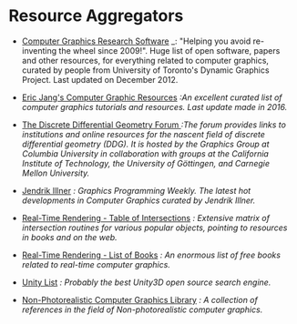 Resource Aggregators
======
* [Computer Graphics Research Software](http://www.dgp.toronto.edu/~rms/links.html)
_: "Helping you avoid re-inventing the wheel since 2009!". Huge list of open software, papers and other resources, for everything related to computer graphics, curated by people from University of Toronto's Dynamic Graphics Project. Last updated on December 2012.

* [Eric Jang's Computer Graphic Resources](github.com/ericjang/awesome-graphics)
_:An excellent curated list of computer graphics tutorials and resources. Last update made in 2016._

* [The Discrete Differential Geometry Forum ](http://ddg.cs.columbia.edu/)
_:The forum provides links to institutions and online resources for the nascent field of discrete differential geometry (DDG). It is hosted by the Graphics Group at Columbia University in collaboration with groups at the California Institute of Technology, the University of Göttingen, and Carnegie Mellon University._

* [Jendrik Illner](https://www.jendrikillner.com/post/)
_: Graphics Programming Weekly. The latest hot developments in Computer Graphics curated by Jendrik Illner._

* [Real-Time Rendering - Table of Intersections](http://www.realtimerendering.com/intersections.html)
_: Extensive matrix of intersection routines for various popular objects, pointing to resources in books and on the web._

* [Real-Time Rendering - List of Books](http://www.realtimerendering.com/books.html)
_: An enormous list of free books related to real-time computer graphics._

* [Unity List](https://unitylist.com/)
_: Probably the best Unity3D open source search engine._

* [Non-Photorealistic Computer Graphics Library](https://www.npcglib.org/index.php)
_:  A collection of references in the field of Non-photorealistic computer graphics._

